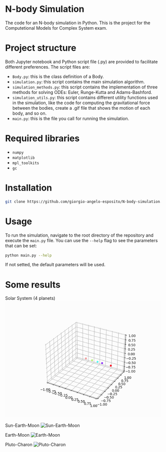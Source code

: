 # N-body Simulation

The code for an N-body simulation in Python. This is the project for the Computetional Models for Complex System exam.

# Project structure

Both Jupyter notebook and Python script file (.py) are provided to facilitate different preferences.
The script files are:

* `Body.py`: this is the class definition of a Body.
* `simulation.py`: this script contains the main simulation algorithm. 
* `simulation_methods.py`: this script contains the implementation of three methods for solving ODEs: Euler, Runge-Kutta and Adams-Bashford.
* `simulation_utils.py`: this script contains different utility functions used in the simulation, like the code for computing the gravitational force between the bodies, create a .gif file that shows the motion of each body, and so on.
* `main.py`: this is the file you call for running the simulation.

# Required libraries

* `numpy`
* `matplotlib`
* `mpl_toolkits`
* `gc`

# Installation
```bash
git clone https://github.com/giorgio-angelo-esposito/N-body-simulation.git cd N-body-simulation
```

# Usage

To run the simulation, navigate to the root directory of the repository and execute the `main.py` file. You can use the `--help` flag to see the parameters that can be set:

```bash
python main.py --help
```

If not setted, the default parameters will be used.

# Some results

Solar System (4 planets)
![Solar System (4 planets)](https://raw.githubusercontent.com/giorgio-angelo-esposito/N-body-simulation/main/gifs/solar_system_4.gif)

Sun-Earth-Moon
![Sun-Earth-Moon](https://raw.githubusercontent.com/giorgio-angelo-esposito/N-body-simulation/main/gifs/sun_earth_moon.gif)

Earth-Moon
![Earth-Moon](https://raw.githubusercontent.com/giorgio-angelo-esposito/N-body-simulation/main/gifs/earth_moon.gif)

Pluto-Charon
![Pluto-Charon](https://raw.githubusercontent.com/giorgio-angelo-esposito/N-body-simulation/main/gifs/pluto_charon.gif)
